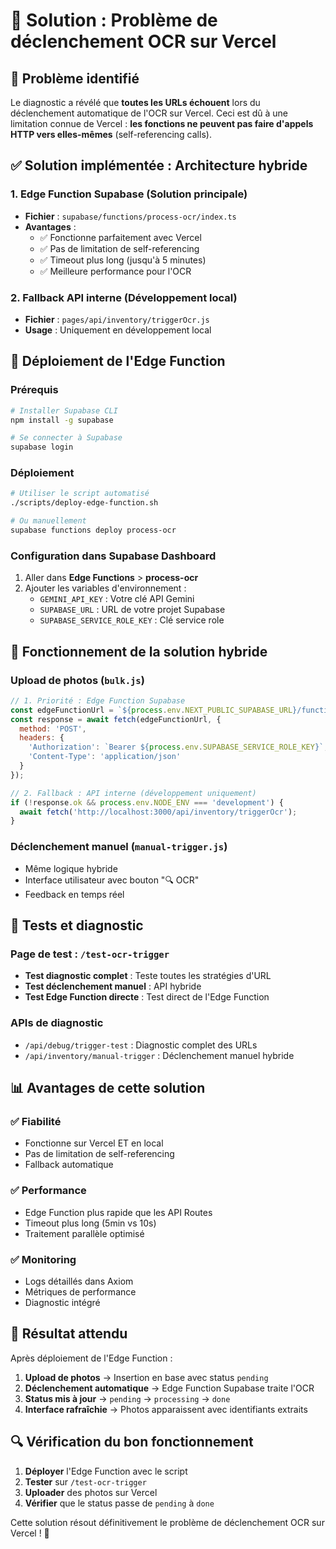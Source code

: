 # 🔧 Solution : Problème de déclenchement OCR sur Vercel

## 🚨 **Problème identifié**

Le diagnostic a révélé que **toutes les URLs échouent** lors du déclenchement automatique de l'OCR sur Vercel. Ceci est dû à une limitation connue de Vercel : **les fonctions ne peuvent pas faire d'appels HTTP vers elles-mêmes** (self-referencing calls).

## ✅ **Solution implémentée : Architecture hybride**

### **1. Edge Function Supabase (Solution principale)**
- **Fichier** : `supabase/functions/process-ocr/index.ts`
- **Avantages** :
  - ✅ Fonctionne parfaitement avec Vercel
  - ✅ Pas de limitation de self-referencing
  - ✅ Timeout plus long (jusqu'à 5 minutes)
  - ✅ Meilleure performance pour l'OCR

### **2. Fallback API interne (Développement local)**
- **Fichier** : `pages/api/inventory/triggerOcr.js`
- **Usage** : Uniquement en développement local

## 🚀 **Déploiement de l'Edge Function**

### **Prérequis**
```bash
# Installer Supabase CLI
npm install -g supabase

# Se connecter à Supabase
supabase login
```

### **Déploiement**
```bash
# Utiliser le script automatisé
./scripts/deploy-edge-function.sh

# Ou manuellement
supabase functions deploy process-ocr
```

### **Configuration dans Supabase Dashboard**
1. Aller dans **Edge Functions** > **process-ocr**
2. Ajouter les variables d'environnement :
   - `GEMINI_API_KEY` : Votre clé API Gemini
   - `SUPABASE_URL` : URL de votre projet Supabase
   - `SUPABASE_SERVICE_ROLE_KEY` : Clé service role

## 🔄 **Fonctionnement de la solution hybride**

### **Upload de photos (`bulk.js`)**
```javascript
// 1. Priorité : Edge Function Supabase
const edgeFunctionUrl = `${process.env.NEXT_PUBLIC_SUPABASE_URL}/functions/v1/process-ocr`;
const response = await fetch(edgeFunctionUrl, {
  method: 'POST',
  headers: {
    'Authorization': `Bearer ${process.env.SUPABASE_SERVICE_ROLE_KEY}`,
    'Content-Type': 'application/json'
  }
});

// 2. Fallback : API interne (développement uniquement)
if (!response.ok && process.env.NODE_ENV === 'development') {
  await fetch('http://localhost:3000/api/inventory/triggerOcr');
}
```

### **Déclenchement manuel (`manual-trigger.js`)**
- Même logique hybride
- Interface utilisateur avec bouton "🔍 OCR"
- Feedback en temps réel

## 🧪 **Tests et diagnostic**

### **Page de test** : `/test-ocr-trigger`
- **Test diagnostic complet** : Teste toutes les stratégies d'URL
- **Test déclenchement manuel** : API hybride
- **Test Edge Function directe** : Test direct de l'Edge Function

### **APIs de diagnostic**
- `/api/debug/trigger-test` : Diagnostic complet des URLs
- `/api/inventory/manual-trigger` : Déclenchement manuel hybride

## 📊 **Avantages de cette solution**

### **✅ Fiabilité**
- Fonctionne sur Vercel ET en local
- Pas de limitation de self-referencing
- Fallback automatique

### **✅ Performance**
- Edge Function plus rapide que les API Routes
- Timeout plus long (5min vs 10s)
- Traitement parallèle optimisé

### **✅ Monitoring**
- Logs détaillés dans Axiom
- Métriques de performance
- Diagnostic intégré

## 🎯 **Résultat attendu**

Après déploiement de l'Edge Function :
1. **Upload de photos** → Insertion en base avec status `pending`
2. **Déclenchement automatique** → Edge Function Supabase traite l'OCR
3. **Status mis à jour** → `pending` → `processing` → `done`
4. **Interface rafraîchie** → Photos apparaissent avec identifiants extraits

## 🔍 **Vérification du bon fonctionnement**

1. **Déployer** l'Edge Function avec le script
2. **Tester** sur `/test-ocr-trigger`
3. **Uploader** des photos sur Vercel
4. **Vérifier** que le status passe de `pending` à `done`

Cette solution résout définitivement le problème de déclenchement OCR sur Vercel ! 🎉